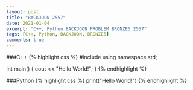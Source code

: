 ```yaml
---
layout: post
title: "BACKJOON 2557"
date: 2021-01-04
excerpt: "C++, Python BACKJOON PROBLEM BRONZE5 2557"
tags: [C++, Python, BACKJOON, BRONZE5]
comments: true
---
```

###C++
{% highlight css %} 
#include <iostream>
using namespace std;

int main()
{
	cout << "Hello World!";
}
{% endhighlight %}

###Python
{% highlight css %}
print("Hello World!")
{% endhighlight %}